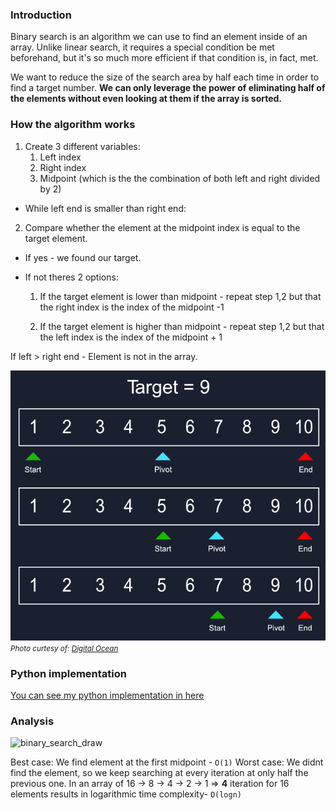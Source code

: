 
### Introduction
Binary search is an algorithm we can use to find an element inside of an array. Unlike linear search, it requires a special condition be met beforehand, but it's so much more efficient if that condition is, in fact, met.

We want to reduce the size of the search area by half each time in order to find a target number. **We can only leverage the power of eliminating half of the elements without even looking at them if the array is sorted.**

### How the algorithm works
1. Create 3 different variables:
   1. Left index
   2. Right index
   3. Midpoint (which is the the combination of both left and right divided by 2)
- While left end is smaller than right end:

2. Compare whether the element at the midpoint index is equal to the target element.

- If yes - we found our target.
- If not theres 2 options:

  1. If the target element is lower than midpoint - repeat step 1,2 but that the right index is the index of the midpoint -1

  2. If the target element is higher than midpoint - repeat step 1,2 but that the left index is the index of the midpoint + 1

If left > right end - Element is not in the array.

![binary_search](binary_search.png)
<small>_Photo curtesy of: [Digital Ocean](https://www.digitalocean.com/community/tutorials/js-linear-vs-binary-search)_</small>

### Python implementation
[You can see my python implementation in here](./binary_search.py)

### Analysis
![binary_search_draw](./binary_search_draw.png)

Best case: We find element at the first midpoint - `O(1)`
Worst case: We didnt find the element, so we keep searching at every iteration at only half the previous one.
In an array of 16 -> 8 -> 4 -> 2 -> 1 => **4** iteration for 16 elements results in logarithmic time complexity- `O(logn)`